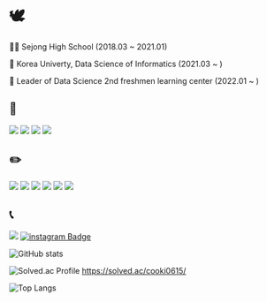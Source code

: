 # 🕊️
🧑‍🎓 Sejong High School (2018.03 ~ 2021.01)

🐯 Korea Univerty, Data Science of Informatics (2021.03 ~ )

🐯 Leader of Data Science 2nd freshmen learning center (2022.01 ~ )

## 🔨
<img src="https://img.shields.io/badge/Python-3766AB?style=flat-square&logo=Python&logoColor=white"/></a>
<img src="https://img.shields.io/badge/C-A8B9CC?style=flat-square&logo=C&logoColor=white"/></a>
<img src="https://img.shields.io/badge/C++-00599C?style=flat-square&logo=C&logoColor=white"/></a>
<img src="https://img.shields.io/badge/R-276DC3?style=flat-square&logo=R&logoColor=white"/></a>

## ✏️
<img src="https://img.shields.io/badge/Sololearn-149EF2?style=flat-square&logo=Sololearn&logoColor=white"/></a>
<img src="https://img.shields.io/badge/scikit_learn-F7931E?style=flat-square&logo=scikit-learn&logoColor=white"/></a>
<img src="https://img.shields.io/badge/NumPy-013243?style=flat-square&logo=NumPy&logoColor=white"/></a>
<img src="https://img.shields.io/badge/pandas-150458?style=flat-square&logo=pandas&logoColor=white"/></a>
<img src="https://img.shields.io/badge/Google_Colab-F9AB00?style=flat-square&logo=Google Colab&logoColor=white"/></a>
<img src="https://img.shields.io/badge/TensorFlow-FF6F00?style=flat-square&logo=TensorFlow&logoColor=white"/></a>

## 📞
<a href="mailto:cooki0615@korea.ac.kr" target="_blank"><img src="https://img.shields.io/badge/Gmail-EA4335?style=flat-square&logoGmail&logoColor=white" ></a>
[![instagram Badge](https://img.shields.io/badge/@99_bidulki_99-E4405F?style=flat-square&logo=Instagram&logoColor=white)](https://www.instagram.com/99_bidulki_99/) &nbsp;

![GitHub stats](https://github-readme-stats.vercel.app/api?username=bidulki-99&show_icons=true&theme=radical)

![Solved.ac Profile](http://mazassumnida.wtf/api/v2/generate_badge?boj=cooki0615) https://solved.ac/cooki0615/

![Top Langs](https://github-readme-stats.vercel.app/api/top-langs/?username=bidulki-99&layout=compact)

